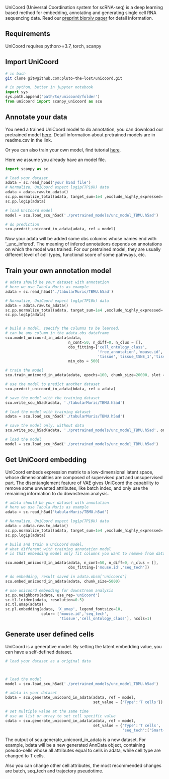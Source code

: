 UniCoord (Universal Coordination system for scRNA-seq) is a deep learning based method for embedding, annotating and generating single cell RNA sequencing data. Read our [preprint biorxiv paper](https://www.biorxiv.org/content/10.1101/2021.09.09.459281v1) for detail information.

## Requirements

UniCoord requires python>=3.7, torch, scanpy

## Import UniCoord

```bash
# in bash
git clone git@github.com:pluto-the-lost/unicoord.git
```

```python
# in python, better in jupyter notebook
import sys
sys.path.append('path/to/unicoord/folder')
from unicoord import scanpy_unicoord as scu
```

## Annotate your data

You need a trained UniCoord model to do annotation, you can download our pretrained model [here](https://cloud.tsinghua.edu.cn/d/13021decce6c40ad9c4e/). Detail information about pretrained models are in readme.csv in the link.

Or you can also train your own model, find tutorial [here](#train-your-own-annotation-model).

Here we assume you already have an model file.

```python
import scanpy as sc

# load your dataset
adata = sc.read_h5ad('your h5ad file')
# Normalize, UniCoord expect log1p(TP10k) data
adata = adata.raw.to_adata()
sc.pp.normalize_total(adata, target_sum=1e4 ,exclude_highly_expressed= True)
sc.pp.log1p(adata)

# load UniCoord model
model = scu.load_scu_h5ad('./pretrained_models/unc_model_TBMU.h5ad')

# do prediction
scu.predcit_unicoord_in_adata(adata, ref = model)
```

Now your adata will be added some obs columns whose names end with '_unc_infered'. The meaning of infered annotations depends on annotations on which the model was trained. For our pretrained model, they are usually different level of cell types, functional score of some pathways, etc. 

## Train your own annotation model

```python
# adata should be your dataset with annotation
# here we use Tabula Muris as example
adata = sc.read_h5ad('./tabularMuris/TBMU.h5ad')

# Normalize, UniCoord expect log1p(TP10k) data
adata = adata.raw.to_adata()
sc.pp.normalize_total(adata, target_sum=1e4 ,exclude_highly_expressed= True)
sc.pp.log1p(adata)


# build a model, specify the columns to be learned, 
# can be any column in the adata.obs dataframe
scu.model_unicoord_in_adata(adata, 
                            n_cont=50, n_diff=0, n_clus = [],
                            obs_fitting=['cell_ontology_class',
                                         'free_annotation','mouse.id','mouse.sex',
                                         'tissue','tissue_tSNE_1','tissue_tSNE_2','seq_tech'], 
                            min_obs = 500)

# train the model
scu.train_unicoord_in_adata(adata, epochs=100, chunk_size=20000, slot = "cur")

# use the model to predict another dataset
scu.predcit_unicoord_in_adata(bdata, ref = adata)

# save the model with the training dataset
scu.write_scu_h5ad(adata, './tabularMuris/TBMU.h5ad')

# load the model with training dataset
adata = scu.load_scu_h5ad('./tabularMuris/TBMU.h5ad')

# save the model only, without data
scu.write_scu_h5ad(adata, './pretrained_models/unc_model_TBMU.h5ad', only_model=True)

# load the model
model = scu.load_scu_h5ad('./pretrained_models/unc_model_TBMU.h5ad')
```

## Get UniCoord embedding

UniCoord embeds expression matrix to a low-dimensional latent space, whose dimensionalities are composed of supervised part and unsupervised part. The disentanglement feature of VAE gives UniCoord the capability to remove some unwanted attributes, like batch index, and only use the remaining information to do downstream analysis.

```python
# adata should be your dataset with annotation
# here we use Tabula Muris as example
adata = sc.read_h5ad('tabularMuris/TBMU.h5ad')

# Normalize, UniCoord expect log1p(TP10k) data
adata = adata.raw.to_adata()
sc.pp.normalize_total(adata, target_sum=1e4 ,exclude_highly_expressed= True)
sc.pp.log1p(adata)

# build and train a UniCoord model, 
# what different with training annotation model
# is that embedding model only fit columns you want to remove from data, i.e. batch

scu.model_unicoord_in_adata(adata, n_cont=50, n_diff=0, n_clus = [],
                            obs_fitting=['mouse.id','seq_tech'])

# do embedding, result saved in adata.obsm['unicoord']
scu.embed_unicoord_in_adata(adata, chunk_size=5000)

# use unicoord embedding for downstream analysis 
sc.pp.neighbors(adata, use_rep='unicoord')
sc.tl.leiden(adata, resolution=0.5)
sc.tl.umap(adata)
sc.pl.embedding(adata, 'X_umap', legend_fontsize=10,
                color= ['mouse.id','seq_tech',
                        'tissue','cell_ontology_class'], ncols=1)
```

## Generate user defined cells

UniCoord is a generative model. By setting the latent embedding value, you can have a self-defined dataset. 

```python
# load your dataset as a original data



# load the model
model = scu.load_scu_h5ad('./pretrained_models/unc_model_TBMU.h5ad')

# adata is your dataset
bdata = scu.generate_unicoord_in_adata(adata, ref = model, 
                                       set_value = {'Type':'T cells'})

# set multiple value at the same time
# use an list or array to set cell specific value
cdata = scu.generate_unicoord_in_adata(adata, ref = model, 
                                       set_value = {'Type':'T cells',
                                                    'seq_tech':['Smart-seq2']*1000 + ['10X']*(adata.n_obs-1000)})
```

The output of scu.generate_unicoord_in_adata is a new dataset. For example, bdata will be a new generated AnnData object, containing pseudo-cells whose all attributes equal to cells in adata, while cell type are changed to T cells.

Also you can change other cell attributes, the most recommended changes are batch, seq_tech and trajectory pseudotime.